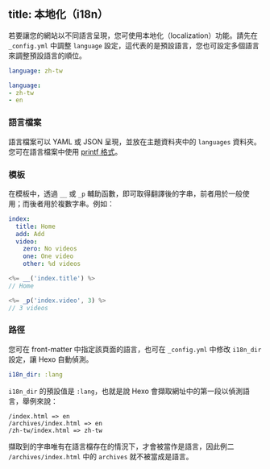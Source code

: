 title: 本地化（i18n）
---
若要讓您的網站以不同語言呈現，您可使用本地化（localization）功能。請先在 `_config.yml` 中調整 `language` 設定，這代表的是預設語言，您也可設定多個語言來調整預設語言的順位。

``` yaml
language: zh-tw

language: 
- zh-tw
- en
```

### 語言檔案

語言檔案可以 YAML 或 JSON 呈現，並放在主題資料夾中的 `languages` 資料夾。您可在語言檔案中使用 [printf 格式](https://github.com/alexei/sprintf.js)。

### 模板

在模板中，透過 `__` 或 `_p` 輔助函數，即可取得翻譯後的字串，前者用於一般使用；而後者用於複數字串。例如：

``` yaml en.yml
index:
  title: Home
  add: Add
  video:
    zero: No videos
    one: One video
    other: %d videos
```

``` js
<%= __('index.title') %>
// Home

<%= _p('index.video', 3) %>
// 3 videos
```

### 路徑

您可在 front-matter 中指定該頁面的語言，也可在 `_config.yml` 中修改 `i18n_dir` 設定，讓 Hexo 自動偵測。

``` yaml
i18n_dir: :lang
```

`i18n_dir` 的預設值是 `:lang`，也就是說 Hexo 會擷取網址中的第一段以偵測語言，舉例來說：

``` plain
/index.html => en
/archives/index.html => en
/zh-tw/index.html => zh-tw
```

擷取到的字串唯有在語言檔存在的情況下，才會被當作是語言，因此例二 `/archives/index.html` 中的 `archives` 就不被當成是語言。